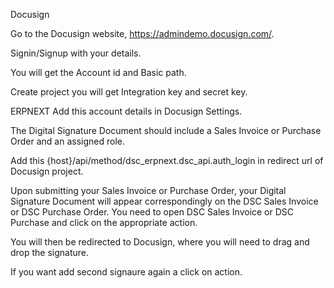 Docusign


Go to the Docusign  website, https://admindemo.docusign.com/.

Signin/Signup with your details.

You will get the Account id and Basic path.

Create project you will get Integration key and secret key.

ERPNEXT 
Add this account details in Docusign Settings.

The Digital Signature Document should include a Sales Invoice or Purchase Order and an assigned role.

Add this {host}/api/method/dsc_erpnext.dsc_api.auth_login in redirect url of Docusign project.

Upon submitting your Sales Invoice or Purchase Order, your Digital Signature Document will appear correspondingly on the DSC Sales Invoice or DSC Purchase Order.
You need to open DSC Sales Invoice or DSC Purchase and click on the appropriate action. 

You will then be redirected to Docusign, where you will need to drag and drop the signature.

If you want add second signaure again a click on action.

